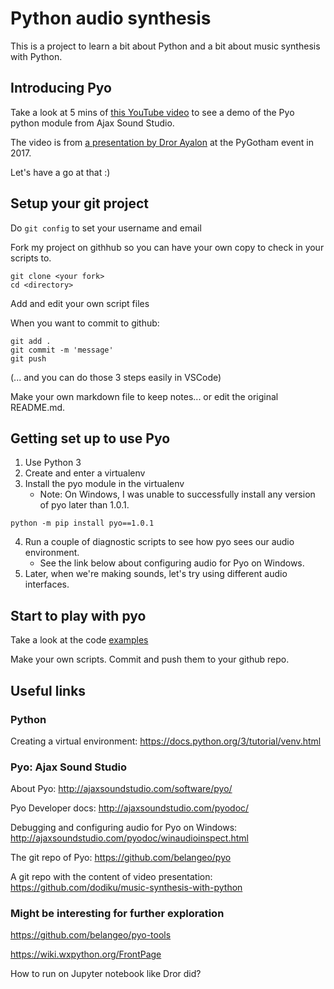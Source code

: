 # Python audio synthesis

This is a project to learn a bit about Python and a bit about music synthesis with Python.


## Introducing Pyo

Take a look at 5 mins of [this YouTube video](https://www.youtube.com/watch?v=ROlkhVs15AM&t=1m20s) to see a demo of the Pyo python module from Ajax Sound Studio.

The video is from [a presentation by Dror Ayalon](https://2017.pygotham.org/talks/music-synthesis-in-python/) at the PyGotham event in 2017.


Let's have a go at that :)  


## Setup your git project

Do `git config` to set your username and email

Fork my project on githhub so you can have your own copy to check in your scripts to.


```
git clone <your fork>
cd <directory>
```

Add and edit your own script files

When you want to commit to github:
```
git add .
git commit -m 'message'
git push
```
(... and you can do those 3 steps easily in VSCode)


Make your own markdown file to keep notes... or edit the original README.md.


## Getting set up to use Pyo

1. Use Python 3
2. Create and enter a virtualenv
3. Install the pyo module in the virtualenv
    - Note: On Windows, I was unable to successfully install any version of pyo later than 1.0.1.

```
python -m pip install pyo==1.0.1
```

4. Run a couple of diagnostic scripts to see how pyo sees our audio environment.
    - See the link below about configuring audio for Pyo on Windows.
5. Later, when we're making sounds, let's try using different audio interfaces.

## Start to play with pyo

Take a look at the code [examples](./examples)

Make your own scripts. Commit and push them to your github repo.


## Useful links

### Python

Creating a virtual environment: https://docs.python.org/3/tutorial/venv.html


### Pyo: Ajax Sound Studio

About Pyo: http://ajaxsoundstudio.com/software/pyo/

Pyo Developer docs: http://ajaxsoundstudio.com/pyodoc/

Debugging and configuring audio for Pyo on Windows: http://ajaxsoundstudio.com/pyodoc/winaudioinspect.html

The git repo of Pyo: https://github.com/belangeo/pyo

A git repo with the content of video presentation: https://github.com/dodiku/music-synthesis-with-python


### Might be interesting for further exploration

https://github.com/belangeo/pyo-tools

https://wiki.wxpython.org/FrontPage

How to run on Jupyter notebook like Dror did?